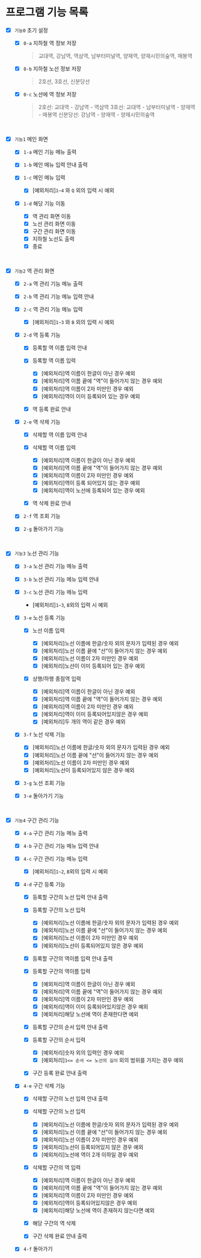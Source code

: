 
# 프로그램 기능 목록

- [x] `기능0` 초기 설정

  - [x] `0-a` 지하철 역 정보 저장
    
    > 교대역, 강남역, 역삼역, 남부터미널역, 양재역, 양재시민의숲역, 매봉역
    
  - [x] `0-b` 지하철 노선 정보 저장
    
    > 2호선, 3호선, 신분당선
    
  - [x] `0-c` 노선에 역 정보 저장
    
    > 2호선: 교대역 - 강남역 - 역삼역 
    > 3호선: 교대역 - 남부터미널역 - 양재역 - 매봉역
    > 신분당선: 강남역 - 양재역 - 양재시민의숲역
    
<br>

- [x] `기능1` 메인 화면

    - [x] `1-a` 메인 기능 메뉴 출력
    - [x] `1-b` 메인 메뉴 입력 안내 출력
    - [x] `1-c` 메인 메뉴 입력
          
        - [x] [예외처리]`1~4` 와 `Q` 외의 입력 시 예외

    - [x] `1-d` 해당 기능 이동 
      
        - [x] 역 관리 화면 이동
        - [x] 노선 관리 화면 이동
        - [x] 구간 관리 화면 이동
        - [x] 지하철 노선도 출력
        - [x] 종료

<br>

- [x] `기능2` 역 관리 화면

    - [x] `2-a` 역 관리 기능 메뉴 출력
    - [x] `2-b` 역 관리 기능 메뉴 입력 안내 
    - [x] `2-c` 역 관리 기능 메뉴 입력

        - [x] [예외처리]`1~3` 와 `B` 외의 입력 시 예외
    
    - [x] `2-d` 역 등록 기능

        - [x] 등록할 역 이름 입력 안내
        - [x] 등록할 역 이름 입력
          
            - [x] [예외처리]역 이름이 한글이 아닌 경우 예외
            - [x] [예외처리]역 이름 끝에 "역"이 들어가지 않는 경우 예외
            - [x] [예외처리]역 이름이 2자 미만인 경우 예외
            - [x] [예외처리]역이 이미 등록되어 있는 경우 예외
    
        - [x] 역 등록 완료 안내

    - [x] `2-e` 역 삭제 기능

        - [x] 삭제할 역 이름 입력 안내
        - [x] 삭제할 역 이름 입력

            - [x] [예외처리]역 이름이 한글이 아닌 경우 예외
            - [x] [예외처리]역 이름 끝에 "역"이 들어가지 않는 경우 예외
            - [x] [예외처리]역 이름이 2자 미만인 경우 예외
            - [x] [예외처리]역이 등록 되어있지 않는 경우 예외
            - [x] [예외처리]역이 노선에 등록되어 있는 경우 예외

        - [x] 역 삭제 완료 안내

    - [x] `2-f` 역 조회 기능
    - [x] `2-g` 돌아가기 기능
    
<br>

- [x] `기능3` 노선 관리 기능

    - [x] `3-a` 노선 관리 기능 메뉴 출력
    - [x] `3-b` 노선 관리 기능 메뉴 입력 안내 
    - [x] `3-c` 노선 관리 기능 메뉴 입력
        
        - [예외처리]`1~3`, `B`외의 입력 시 예외
      
    - [x] `3-e` 노선 등록 기능
    
        - [x] 노선 이름 입력
      
            - [x] [예외처리]노선 이름에 한글/숫자 외의 문자가 입력된 경우 예외
            - [x] [예외처리]노선 이름 끝에 "선"이 들어가지 않는 경우 예외
            - [x] [예외처리]노선 이름이 2자 미만인 경우 예외
            - [x] [예외처리]노선이 이미 등록되어 있는 경우 예외
    
        - [x] 상행/하행 종점역 입력

            - [x] [예외처리]역 이름이 한글이 아닌 경우 예외
            - [x] [예외처리]역 이름 끝에 "역"이 들어가지 않는 경우 예외
            - [x] [예외처리]역 이름이 2자 미만인 경우 예외
            - [x] [예외처리]역이 이미 등록되어있지않은 경우 예외
            - [x] [예외처리]두 개의 역이 같은 경우 예외
      
    - [x] `3-f` 노선 삭제 기능

        - [x] [예외처리]노선 이름에 한글/숫자 외의 문자가 입력된 경우 예외
        - [x] [예외처리]노선 이름 끝에 "선"이 들어가지 않는 경우 예외
        - [x] [예외처리]노선 이름이 2자 미만인 경우 예외
        - [x] [예외처리]노선이 등록되어있지 않은 경우 예외

    - [x] `3-g` 노선 조회 기능
    - [x] `3-e` 돌아가기 기능
    
<br>

- [x] `기능4` 구간 관리 기능

    - [x] `4-a` 구간 관리 기능 메뉴 출력
    - [x] `4-b` 구간 관리 기능 메뉴 입력 안내
    - [x] `4-c` 구간 관리 기능 메뉴 입력

        - [x] [예외처리]`1~2`, `B`외의 입력 시 예외
    
    - [x] `4-d` 구간 등록 기능
    
        - [x] 등록할 구간의 노선 입력 안내 출력
        - [x] 등록할 구간의 노선 입력

          - [x] [예외처리]노선 이름에 한글/숫자 외의 문자가 입력된 경우 예외
          - [x] [예외처리]노선 이름 끝에 "선"이 들어가지 않는 경우 예외
          - [x] [예외처리]노선 이름이 2자 미만인 경우 예외
          - [x] [예외처리]노선이 등록되어있지 않은 경우 예외

        - [x] 등록할 구간의 역이름 입력 안내 출력
        - [x] 등록할 구간의 역이름 입력
            
          - [x] [예외처리]역 이름이 한글이 아닌 경우 예외
          - [x] [예외처리]역 이름 끝에 "역"이 들어가지 않는 경우 예외
          - [x] [예외처리]역 이름이 2자 미만인 경우 예외
          - [x] [예외처리]역이 이미 등록되어있지않은 경우 예외
          - [x] [예외처리]해당 노선에 역이 존재한다면 예외

        - [x] 등록할 구간의 순서 입력 안내 출력
        - [x] 등록할 구간의 순서 입력
    
          - [x] [예외처리]숫자 외의 입력인 경우 예외
          - [x] [예외처리]`1<= 순서 <= 노선의 길이` 외의 범위를 가지는 경우 예외
        
        - [x] 구간 등록 완료 안내 출력
      
    - [x] `4-e` 구간 삭제 기능

        - [x] 삭제할 구간의 노선 입력 안내 출력
        - [x] 삭제할 구간의 노선 입력

            - [x] [예외처리]노선 이름에 한글/숫자 외의 문자가 입력된 경우 예외
            - [x] [예외처리]노선 이름 끝에 "선"이 들어가지 않는 경우 예외
            - [x] [예외처리]노선 이름이 2자 미만인 경우 예외
            - [x] [예외처리]노선이 등록되어있지 않은 경우 예외
            - [x] [예외처리]노선에 역이 2개 이하일 경우 예외
        
        - [x] 삭제할 구간의 역 입력

            - [x] [예외처리]역 이름이 한글이 아닌 경우 예외
            - [x] [예외처리]역 이름 끝에 "역"이 들어가지 않는 경우 예외
            - [x] [예외처리]역 이름이 2자 미만인 경우 예외
            - [x] [예외처리]역이 등록되어있지않은 경우 예외
            - [x] [예외처리]해당 노선에 역이 존재하지 않는다면 예외
    
        - [x] 해당 구간의 역 삭제
        - [x] 구간 삭제 완료 안내 출력
    

    - [x] `4-f` 돌아가기
    
<br>